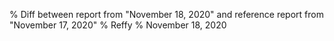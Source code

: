 % Diff between report from "November 18, 2020" and reference report from "November 17, 2020"
% Reffy
% November 18, 2020

